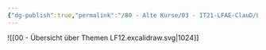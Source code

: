 ```yaml
---
{"dg-publish":true,"permalink":"/80 - Alte Kurse/03 - IT21-LFAE-ClauD/LF12/00 - Übersicht über Themen LF12/","noteIcon":""}
---
```


![[00 - Übersicht über Themen LF12.excalidraw.svg|1024]]

